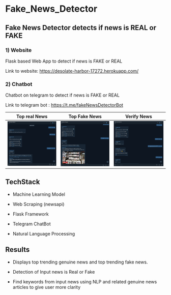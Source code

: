 # Fake_News_Detector #
## Fake News Detector detects if news is REAL or FAKE ##

### 1) Website ###

Flask based Web App to detect if news is FAKE
or REAL

Link to website: https://desolate-harbor-17272.herokuapp.com/


### 2) Chatbot ###

Chatbot on telegram to detect if news is FAKE
or REAL

Link to telegram bot : https://t.me/fakeNewsDetectorBot

Top real News | Top Fake News| Verify News
:-------------------------:|:-------------------------:|:-------------------------:
![](https://github.com/mahithabsl/Fake_News_Detector/blob/master/images/bot1.PNG)  |  ![](https://github.com/mahithabsl/Fake_News_Detector/blob/master/images/bot2.PNG) |  ![](https://github.com/mahithabsl/Fake_News_Detector/blob/master/images/bot3.PNG)

## TechStack ##

* Machine Learning Model

* Web Scraping (newsapi)

* Flask Framework

* Telegram ChatBot

* Natural Language Processing

## Results
* Displays top trending genuine news and top trending fake news.

* Detection of Input news is Real or Fake

* Find keywords from input news using NLP and related genuine news articles
to give user more clarity
